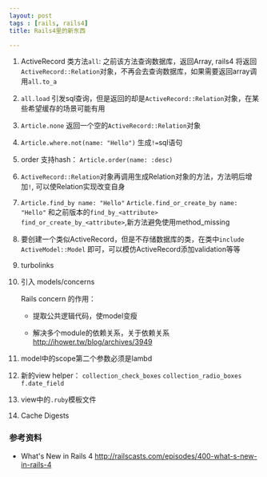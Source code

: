 ```yaml
---
layout: post
tags : [rails, rails4]
title: Rails4里的新东西

---
```


1. ActiveRecord 类方法`all`: 之前该方法查询数据库，返回Array, rails4 将返回`ActiveRecord::Relation`对象，不再会去查询数据库，如果需要返回array调用`all.to_a`

2. `all.load` 引发sql查询，但是返回的却是`ActiveRecord::Relation`对象，在某些希望缓存的场景可能有用

3. `Article.none` 返回一个空的`ActiveRecord::Relation`对象

4. `Article.where.not(name: "Hello")` 生成`!=`sql语句

5. order 支持hash： `Article.order(name: :desc)`

6. `ActiveRecord::Relation`对象再调用生成Relation对象的方法，方法明后增加`!`,  可以使Relation实现改变自身

7. `Article.find_by name: "Hello"` `Article.find_or_create_by name: "Hello"` 和之前版本的`find_by_<attribute>` `find_or_create_by_<attribute>`,新方法避免使用method_missing

8. 要创建一个类似ActiveRecord，但是不存储数据库的类，在类中`include ActiveModel::Model` 即可，可以模仿ActiveRecord添加validation等等

9. turbolinks 

10. 引入 models/concerns

    Rails concern 的作用：

    * 提取公共逻辑代码，使model变瘦

    * 解决多个module的依赖关系，关于依赖关系 <http://ihower.tw/blog/archives/3949>

11. model中的scope第二个参数必须是lambd

12. 新的view helper： `collection_check_boxes` `collection_radio_boxes` `f.date_field`

13. view中的`.ruby`模板文件

14. Cache Digests

### 参考资料

* What's New in Rails 4 <http://railscasts.com/episodes/400-what-s-new-in-rails-4>
